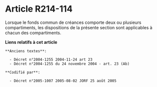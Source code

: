 # Article R214-114

Lorsque le fonds commun de créances comporte deux ou plusieurs compartiments, les dispositions de la présente section sont
applicables à chacun des compartiments.

**Liens relatifs à cet article**

	**Anciens textes**:

	  - Décret n°2004-1255 2004-11-24 art 23
	  - Décret n°2004-1255 du 24 novembre 2004 - art. 23 (Ab)

	**Codifié par**:

	  - Décret n°2005-1007 2005-08-02 JORF 25 août 2005
